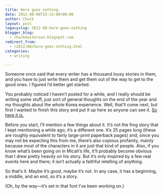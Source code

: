 ```yaml
---
title: Here goes nothing
date: 2012-08-09T15:15:00+00:00
author: Chuck
layout: post
legacyslug: 2012-08-here-goes-nothing
blogger_blog:
  - chuckmasterson.blogspot.com
redirect_from:
  - /2012/08/here-goes-nothing.html
categories:
  - writing

---
```

Someone once said that every writer has a thousand lousy stories in them, and
you have to just write them and get them out of the way to get to the good
ones. I figured I’d better get started.

You probably noticed I haven’t posted for a while, and I really should be
writing some stuff, just sort of general thoughts on the end of the year and my
thoughts about the whole Korea experience. Well, that’ll come next, but first I
wanted to finish this story and put it up here so anyone can see it. [So here
it is.](/assets/pdf/MainLine.pdf)

Before you start, I’ll mention a few things about it. It’s not the frog story
that I kept mentioning a while ago; it’s a different one.  It’s 25 pages long
(these are roughly equivalent to fairly large-print paperback pages) and, since
you may not be expecting this from me, there’s also copious profanity, mainly
because most of the characters in it are just that kind of people. Also, if you
know what’s been going on in Micah’s life, it’ll probably become obvious that I
drew pretty heavily on his story. But it’s only inspired by a few real events
here and there; it isn’t actually a faithful retelling of anything.

So that’s it. Maybe it’s good, maybe it’s not. In any case, it has a beginning,
a middle, and an end, so it’s a story.

(Oh, by the way—it’s set in that font I’ve been working on.)
